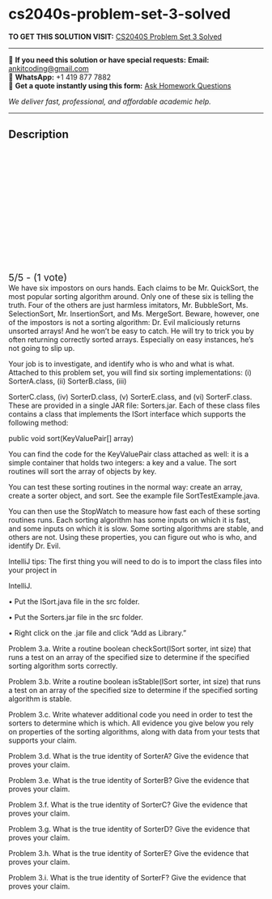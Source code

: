 # cs2040s-problem-set-3-solved
**TO GET THIS SOLUTION VISIT:** [CS2040S Problem Set 3 Solved](https://www.ankitcodinghub.com/product/cs2040s-data-structures-and-algorithms-solved-3/)


---

📩 **If you need this solution or have special requests:** **Email:** ankitcoding@gmail.com  
📱 **WhatsApp:** +1 419 877 7882  
📄 **Get a quote instantly using this form:** [Ask Homework Questions](https://www.ankitcodinghub.com/services/ask-homework-questions/)

*We deliver fast, professional, and affordable academic help.*

---

<h2>Description</h2>



<div class="kk-star-ratings kksr-auto kksr-align-center kksr-valign-top" data-payload="{&quot;align&quot;:&quot;center&quot;,&quot;id&quot;:&quot;109410&quot;,&quot;slug&quot;:&quot;default&quot;,&quot;valign&quot;:&quot;top&quot;,&quot;ignore&quot;:&quot;&quot;,&quot;reference&quot;:&quot;auto&quot;,&quot;class&quot;:&quot;&quot;,&quot;count&quot;:&quot;1&quot;,&quot;legendonly&quot;:&quot;&quot;,&quot;readonly&quot;:&quot;&quot;,&quot;score&quot;:&quot;5&quot;,&quot;starsonly&quot;:&quot;&quot;,&quot;best&quot;:&quot;5&quot;,&quot;gap&quot;:&quot;4&quot;,&quot;greet&quot;:&quot;Rate this product&quot;,&quot;legend&quot;:&quot;5\/5 - (1 vote)&quot;,&quot;size&quot;:&quot;24&quot;,&quot;title&quot;:&quot;CS2040S Problem Set 3 Solved&quot;,&quot;width&quot;:&quot;138&quot;,&quot;_legend&quot;:&quot;{score}\/{best} - ({count} {votes})&quot;,&quot;font_factor&quot;:&quot;1.25&quot;}">

<div class="kksr-stars">

<div class="kksr-stars-inactive">
            <div class="kksr-star" data-star="1" style="padding-right: 4px">


<div class="kksr-icon" style="width: 24px; height: 24px;"></div>
        </div>
            <div class="kksr-star" data-star="2" style="padding-right: 4px">


<div class="kksr-icon" style="width: 24px; height: 24px;"></div>
        </div>
            <div class="kksr-star" data-star="3" style="padding-right: 4px">


<div class="kksr-icon" style="width: 24px; height: 24px;"></div>
        </div>
            <div class="kksr-star" data-star="4" style="padding-right: 4px">


<div class="kksr-icon" style="width: 24px; height: 24px;"></div>
        </div>
            <div class="kksr-star" data-star="5" style="padding-right: 4px">


<div class="kksr-icon" style="width: 24px; height: 24px;"></div>
        </div>
    </div>

<div class="kksr-stars-active" style="width: 138px;">
            <div class="kksr-star" style="padding-right: 4px">


<div class="kksr-icon" style="width: 24px; height: 24px;"></div>
        </div>
            <div class="kksr-star" style="padding-right: 4px">


<div class="kksr-icon" style="width: 24px; height: 24px;"></div>
        </div>
            <div class="kksr-star" style="padding-right: 4px">


<div class="kksr-icon" style="width: 24px; height: 24px;"></div>
        </div>
            <div class="kksr-star" style="padding-right: 4px">


<div class="kksr-icon" style="width: 24px; height: 24px;"></div>
        </div>
            <div class="kksr-star" style="padding-right: 4px">


<div class="kksr-icon" style="width: 24px; height: 24px;"></div>
        </div>
    </div>
</div>


<div class="kksr-legend" style="font-size: 19.2px;">
            5/5 - (1 vote)    </div>
    </div>
We have six impostors on ours hands. Each claims to be Mr. QuickSort, the most popular sorting algorithm around. Only one of these six is telling the truth. Four of the others are just harmless imitators, Mr. BubbleSort, Ms. SelectionSort, Mr. InsertionSort, and Ms. MergeSort. Beware, however, one of the impostors is not a sorting algorithm: Dr. Evil maliciously returns unsorted arrays! And he won’t be easy to catch. He will try to trick you by often returning correctly sorted arrays. Especially on easy instances, he’s not going to slip up.

Your job is to investigate, and identify who is who and what is what. Attached to this problem set, you will find six sorting implementations: (i) SorterA.class, (ii) SorterB.class, (iii)

SorterC.class, (iv) SorterD.class, (v) SorterE.class, and (vi) SorterF.class. These are provided in a single JAR file: Sorters.jar. Each of these class files contains a class that implements the ISort interface which supports the following method:

public void sort(KeyValuePair[] array)

You can find the code for the KeyValuePair class attached as well: it is a simple container that holds two integers: a key and a value. The sort routines will sort the array of objects by key.

You can test these sorting routines in the normal way: create an array, create a sorter object, and sort. See the example file SortTestExample.java.

You can then use the StopWatch to measure how fast each of these sorting routines runs. Each sorting algorithm has some inputs on which it is fast, and some inputs on which it is slow. Some sorting algorithms are stable, and others are not. Using these properties, you can figure out who is who, and identify Dr. Evil.

IntelliJ tips: The first thing you will need to do is to import the class files into your project in

IntelliJ.

• Put the ISort.java file in the src folder.

• Put the Sorters.jar file in the src folder.

• Right click on the .jar file and click “Add as Library.”

Problem 3.a. Write a routine boolean checkSort(ISort sorter, int size) that runs a test on an array of the specified size to determine if the specified sorting algorithm sorts correctly.

Problem 3.b. Write a routine boolean isStable(ISort sorter, int size) that runs a test on an array of the specified size to determine if the specified sorting algorithm is stable.

Problem 3.c. Write whatever additional code you need in order to test the sorters to determine which is which. All evidence you give below you rely on properties of the sorting algorithms, along with data from your tests that supports your claim.

Problem 3.d. What is the true identity of SorterA? Give the evidence that proves your claim.

Problem 3.e. What is the true identity of SorterB? Give the evidence that proves your claim.

Problem 3.f. What is the true identity of SorterC? Give the evidence that proves your claim.

Problem 3.g. What is the true identity of SorterD? Give the evidence that proves your claim.

Problem 3.h. What is the true identity of SorterE? Give the evidence that proves your claim.

Problem 3.i. What is the true identity of SorterF? Give the evidence that proves your claim.
